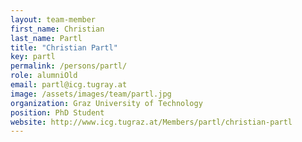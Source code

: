 ```yaml
---
layout: team-member
first_name: Christian
last_name: Partl
title: "Christian Partl"
key: partl
permalink: /persons/partl/
role: alumniOld
email: partl@icg.tugray.at
image: /assets/images/team/partl.jpg
organization: Graz University of Technology
position: PhD Student
website: http://www.icg.tugraz.at/Members/partl/christian-partl
---
```

